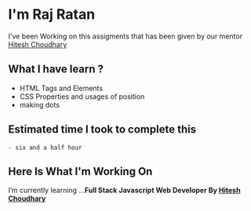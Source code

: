 




# I'm Raj Ratan
I've been Working on this assigments that has been given by our mentor [Hitesh Choudhary](https://github.com/hiteshchoudhary)</b><br>

## What I have learn ? 

- HTML Tags and Elements
- CSS Properties and usages of position
- making dots 
  
## Estimated time I took to complete this
    - six and a half hour


## Here Is What I'm Working On

   I’m currently learning  ...<strong>Full Stack Javascript Web Developer By [Hitesh Choudhary](https://github.com/hiteshchoudhary)</strong>


